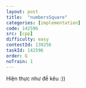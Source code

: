 ```yaml
---
layout: post
title:  "numbersSquare"
categories: [implementation]
code: 142596
src: [cpp]
difficulty: easy
contestId: 139256
taskId: 142596
order: G
noTrain: 1
---
```


Hiện thực như đề kêu :))
